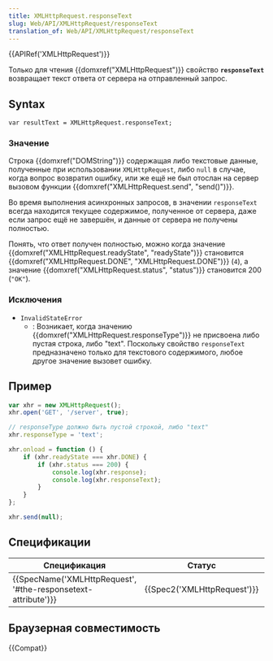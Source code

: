 ```yaml
---
title: XMLHttpRequest.responseText
slug: Web/API/XMLHttpRequest/responseText
translation_of: Web/API/XMLHttpRequest/responseText
---
```


{{APIRef('XMLHttpRequest')}}

Только для чтения {{domxref("XMLHttpRequest")}} свойство **`responseText`** возвращает текст ответа от сервера на отправленный запрос.

## Syntax

```
var resultText = XMLHttpRequest.responseText;
```

### Значение

Строка {{domxref("DOMString")}} содержащая либо текстовые данные, полученные при использовании `XMLHttpRequest`, либо `null` в случае, когда вопрос возвратил ошибку, или же ещё не был отослан на сервер вызовом функции {{domxref("XMLHttpRequest.send", "send()")}}.

Во время выполнения асинхронных запросов, в значении `responseText` всегда находится текущее содержимое, полученное от сервера, даже если запрос ещё не завершён, и данные от сервера не получены полностью.

Понять, что ответ получен полностью, можно когда значение {{domxref("XMLHttpRequest.readyState", "readyState")}} становится {{domxref("XMLHttpRequest.DONE", "XMLHttpRequest.DONE")}} (`4`), а значение {{domxref("XMLHttpRequest.status", "status")}} становится 200 (`"OK"`).

### Исключения

- `InvalidStateError`
  - : Возникает, когда значению {{domxref("XMLHttpRequest.responseType")}} не присвоена либо пустая строка, либо "text". Поскольку свойство `responseText` предназначено только для текстового содержимого, любое другое значение вызовет ошибку.

## Пример

```js
var xhr = new XMLHttpRequest();
xhr.open('GET', '/server', true);

// responseType должно быть пустой строкой, либо "text"
xhr.responseType = 'text';

xhr.onload = function () {
    if (xhr.readyState === xhr.DONE) {
        if (xhr.status === 200) {
            console.log(xhr.response);
            console.log(xhr.responseText);
        }
    }
};

xhr.send(null);
```

## Спецификации

| Спецификация                                                                     | Статус                               | Comment                |
| -------------------------------------------------------------------------------- | ------------------------------------ | ---------------------- |
| {{SpecName('XMLHttpRequest', '#the-responsetext-attribute')}} | {{Spec2('XMLHttpRequest')}} | WHATWG living standard |

## Браузерная совместимость

{{Compat}}
